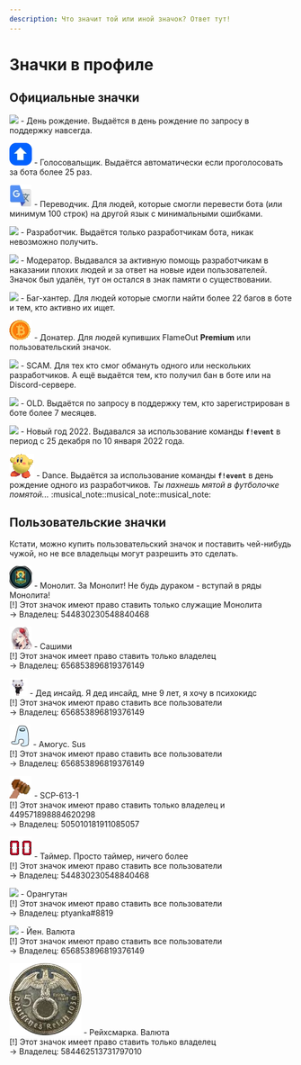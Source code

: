 ```yaml
---
description: Что значит той или иной значок? Ответ тут!
---
```


# Значки в профиле

## Официальные значки

![](../.gitbook/assets/https\_\_\_discord.com\_assets\_496cd7d4bfc59cdf6cd8a3285b42b576.svg-0.svg) - День рождение. Выдаётся в день рождение по запросу в поддержку навсегда.

![](../.gitbook/assets/840537983060017172.webp) - Голосовальщик. Выдаётся автоматически если проголосовать за бота более 25 раз.

![](../.gitbook/assets/849290020950245458.webp) - Переводчик. Для людей, которые смогли перевести бота (или минимум 100 строк) на другой язык с минимальными ошибками.

![](../.gitbook/assets/https\_\_\_discord.com\_assets\_509dd485f6269e2521955120f3e8f0ef.svg-0.svg) - Разработчик. Выдаётся только разработчикам бота, никак невозможно получить.

![](../.gitbook/assets/https\_\_\_discord.com\_assets\_770955b283a8a3d1cfd221f70dc0e6ee.svg-0.svg) - Модератор. Выдавался за активную помощь разработчикам в наказании плохих людей и за ответ на новые идеи пользователей. Значок был удалён, тут он остался в знак памяти о существовании.

![](../.gitbook/assets/https\_\_\_discord.com\_assets\_370f5af37229902609dec50690ec5f99.svg-0.svg) - Баг-хантер. Для людей которые смогли найти более 22 багов в боте и тем, кто активно их ищет.&#x20;

![](<../.gitbook/assets/823500862215028758 (1).gif>) - Донатер. Для людей купивших FlameOut **Premium** или пользовательский значок.

![](../.gitbook/assets/https\_\_\_discord.com\_assets\_0d9e341a5ff1e9d55e691cc7d86f05bd.svg-0.svg) - SCAM. Для тех кто смог обмануть одного или нескольких разработчиков. А ещё выдаётся тем, кто получил бан в боте или на Discord-сервере.

![](../.gitbook/assets/https\_\_\_discord.com\_assets\_ffa92fc2c8f0a781d5ae9ffbecefa054.svg-0.svg) - OLD. Выдаётся по запросу в поддержку тем, кто зарегистрирован в боте более 7 месяцев.

![](../.gitbook/assets/https\_\_\_discord.com\_assets\_2f5331445a4647af2bb317862b38502a.svg-0.svg) - Новый год 2022. Выдавался за использование команды **`f!event`** в период с 25 декабря по 10 января 2022 года.

![](../.gitbook/assets/960951684186652743.gif) - Dance. Выдаётся за использование команды **`f!event`** в день рождение одного из разработчиков. _Ты пахнешь мятой в футболочке помятой..._ :musical\_note::musical\_note::musical\_note:

## Пользовательские значки

Кстати, можно купить пользовательский значок и поставить чей-нибудь чужой, но не все владельцы могут разрешить это сделать.

![](../.gitbook/assets/957626031215353896.webp) - Монолит. За Монолит! Не будь дураком - вступай в ряды Монолита!\
\[!] Этот значок имеют право ставить только служащие Монолита\
\-> Владелец: 544830230548840468

![](../.gitbook/assets/921833706493214750.webp) - Сашими\
\[!] Этот значок имеет право ставить только владелец\
\-> Владелец: 656853896819376149

![](../.gitbook/assets/921833729985511454.gif) - Дед инсайд. Я дед инсайд, мне 9 лет, я хочу в психокидс\
\[!] Этот значок имеют право ставить все пользователи\
\-> Владелец: 656853896819376149

![](../.gitbook/assets/921838156276449320.webp) - Амогус. Sus\
\[!] Этот значок имеют право ставить все пользователи\
\-> Владелец: 656853896819376149

![](../.gitbook/assets/945705723973738506.webp) - SCP-613-1\
\[!] Этот значок имеют право ставить только владелец и 449571898884620298\
\-> Владелец: 505010181911085057

![](../.gitbook/assets/957622573234004058.gif) - Таймер. Просто таймер, ничего более\
\[!] Этот значок имеют право ставить все пользователи\
\-> Владелец: 544830230548840468

![](../.gitbook/assets/https\_\_\_discord.com\_assets\_70e2c1bb3d82f6e009d3aaa6d72b8fc2.svg-0.svg) - Орангутан\
\[!] Этот значок имеют право ставить все пользователи\
\-> Владелец: ptyanka#8819

![](<../.gitbook/assets/https\_\_\_discord.com\_assets\_24f893169104e65cf4e3dfb1d817d078.svg-0 (1).svg>) - Йен. Валюта\
\[!] Этот значок имеют право ставить все пользователи\
\-> Владелец: 656853896819376149

![](../.gitbook/assets/922229936142553089.png) - Рейхсмарка. Валюта\
\[!] Этот значок имеет право ставить только владелец\
\-> Владелец: 584462513731797010
